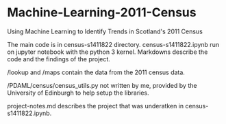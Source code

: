 # Machine-Learning-2011-Census
Using Machine Learning to Identify Trends in Scotland's 2011 Census

The main code is in census-s1411822 directory.
census-s1411822.ipynb run on jupyter notebook with the python 3 kernel.
Markdowns describe the code and the findings of the project.

/lookup and /maps contain the data from the 2011 census data.

/PDAML/census/census_utils.py not written by me, provided by the University of Edinburgh to help setup the libraries.

project-notes.md describes the project that was underatken in census-s1411822.ipynb.

